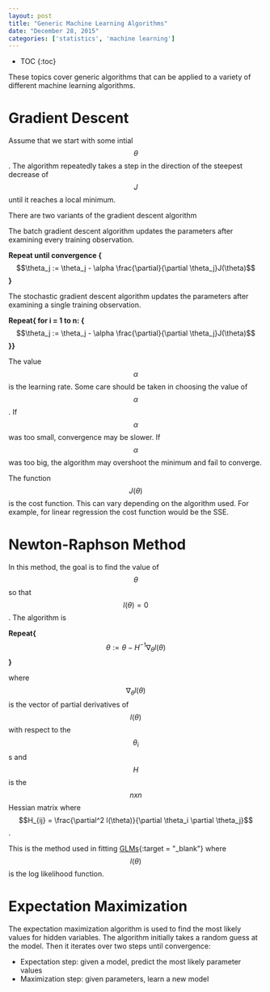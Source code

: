 ```yaml
---
layout: post
title: "Generic Machine Learning Algorithms"
date: "December 28, 2015"
categories: ['statistics', 'machine learning']
---
```


* TOC
{:toc}




These topics cover generic algorithms that can be applied to a variety of different machine learning algorithms. 

# Gradient Descent
Assume that we start with some intial $$\theta$$. The algorithm repeatedly takes a step in the direction of the steepest decrease of $$J$$ until it reaches a local minimum. 


There are two variants of the gradient descent algorithm

The batch gradient descent algorithm updates the parameters after examining every training observation.

**Repeat until convergence {**
  $$\theta_j := \theta_j - \alpha \frac{\partial}{\partial \theta_j}J(\theta)$$
**}**

The stochastic gradient descent algorithm updates the parameters after examining a single training observation.

**Repeat{ for i = 1 to n: {**
      $$\theta_j := \theta_j - \alpha \frac{\partial}{\partial \theta_j}J(\theta)$$
**}}**

The value $$\alpha$$ is the learning rate. Some care should be taken in choosing the value of $$\alpha$$. If $$\alpha$$ was too small, convergence may be slower. If $$\alpha$$ was too big, the algorithm may overshoot the minimum and fail to converge. 

The function $$J(\theta)$$ is the cost function. This can vary depending on the algorithm used. For example, for linear regression the cost function would be the SSE. 

# Newton-Raphson Method
In this method, the goal is to find the value of $$\theta$$ so that $$l(\theta) = 0$$. The algorithm is 

**Repeat{**
  $$\theta := \theta - H^{-1} \nabla_{\theta} l(\theta)$$
**}**

where $$ \nabla_{\theta} l(\theta)$$ is the vector of partial derivatives of $$l(\theta)$$ with respect to the $$\theta_i$$s and $$H$$ is the $$nxn$$ Hessian matrix where $$H_{ij} = \frac{\partial^2 l(\theta)}{\partial \theta_i \partial \theta_j}$$. 

This is the method used in fitting [GLMs][glm_basics_post]{:target = "_blank"} where $$l(\theta)$$ is the log likelihood function.

# Expectation Maximization
The expectation maximization algorithm is used to find the most likely values for hidden variables. The algorithm initially takes a random guess at the model. Then it iterates over two steps until convergence:

* Expectation step: given a model, predict the most likely parameter values
* Maximization step: given parameters, learn a new model


[glm_basics_post]: http://jnguyen92.github.io/nhuyhoa//2015/11/GLM-Basics.html#fitting-glm

